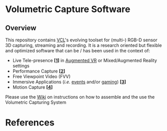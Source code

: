 # Volumetric Capture Software

## Overview

This repository contains [VCL](https://vcl.iti.gr)'s evolving toolset for (multi-) RGB-D sensor 3D capturing, streaming and recording.
It is a research oriented but flexible and optimized software that can be / has been used in the context of:

* Live Tele-presence __\[[1](#Integrated)\]__ in [Augmented VR](https://www.youtube.com/watch?v=7O_TrhtmP5Q) or Mixed/Augmented Reality settings
* Performance Capture __\[[2](#PerfCap)\]__
* Free Viewpoint Video (FVV)
* Immersive Applications (_i.e._ [events](https://www.youtube.com/watch?v=J3zJmMNxV0k) and/or [gaming](https://www.youtube.com/watch?v=nK7pC41YjZY)) __\[[3](#Platform)\]__
* Motion Capture __\[[4](#DeepMoCap)\]__

Please use the [Wiki](https://github.com/VCL3D/VolumetricCapture/wiki) on instructions on how to assemble and the use the Volumetric Capturing System


# References
